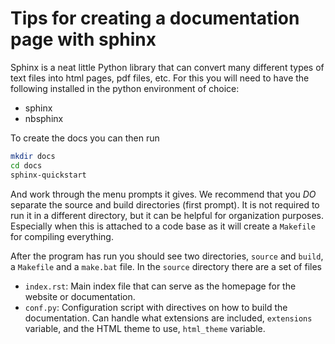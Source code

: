 # Tips for creating a documentation page with sphinx

Sphinx is a neat little Python library that can convert many different
types of text files into html pages, pdf files, etc. For this you will
need to have the following installed in the python environment of
choice:

- sphinx
- nbsphinx

To create the docs you can then run

```bash
mkdir docs
cd docs
sphinx-quickstart
```

And work through the menu prompts it gives. We recommend that you *DO*
separate the source and build directories (first prompt). It is not
required to run it in a different directory, but it can be helpful for
organization purposes. Especially when this is attached to a code base
as it will create a `Makefile` for compiling everything.

After the program has run you should see two directories, `source` and
`build`, a `Makefile` and a `make.bat` file. In the `source` directory
there are a set of files

- `index.rst`: Main index file that can serve as the homepage for the
  website or documentation.
- `conf.py`: Configuration script with directives on how to build the
  documentation. Can handle what extensions are included, `extensions`
  variable, and the HTML theme to use, `html_theme` variable.





